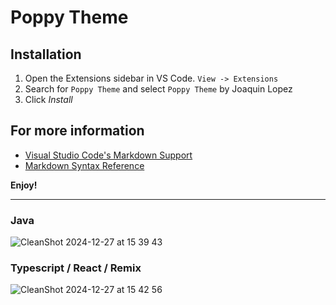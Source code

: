 # Poppy Theme

## Installation

1. Open the Extensions sidebar in VS Code. `View -> Extensions`
2. Search for `Poppy Theme` and select `Poppy Theme` by Joaquin Lopez
3. Click _Install_

## For more information

- [Visual Studio Code's Markdown Support](http://code.visualstudio.com/docs/languages/markdown)
- [Markdown Syntax Reference](https://help.github.com/articles/markdown-basics/)

**Enjoy!**

---

### Java

![CleanShot 2024-12-27 at 15 39 43](https://github.com/user-attachments/assets/45b2ffe2-0614-468c-8f63-a8472fa7957f)

### Typescript / React / Remix

![CleanShot 2024-12-27 at 15 42 56](https://github.com/user-attachments/assets/b3639d34-71be-42bf-ab3f-56baa54af664)
